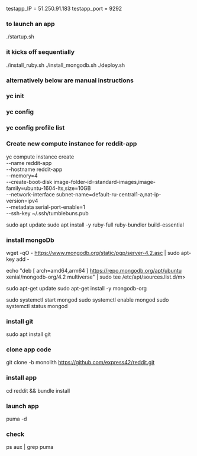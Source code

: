 testapp_IP = 51.250.91.183
testapp_port = 9292

### to launch an app
./startup.sh

### it kicks off sequentially
./install_ruby.sh
./install_mongodb.sh
./deploy.sh


### alternatively below are manual instructions

### yc init
### yc config
### yc config profile list

### Create new compute instance for reddit-app
yc compute instance create \
 --name reddit-app \
 --hostname reddit-app \
 --memory=4 \
 --create-boot-disk image-folder-id=standard-images,image-family=ubuntu-1604-lts,size=10GB \
 --network-interface subnet-name=default-ru-central1-a,nat-ip-version=ipv4 \
 --metadata serial-port-enable=1 \
 --ssh-key ~/.ssh/tumblebuns.pub

sudo apt update
sudo apt install -y ruby-full ruby-bundler build-essential


### install mongoDb
wget -qO - https://www.mongodb.org/static/pgp/server-4.2.asc | sudo apt-key add -

echo "deb [ arch=amd64,arm64 ] https://repo.mongodb.org/apt/ubuntu xenial/mongodb-org/4.2 multiverse" | sudo tee /etc/apt/sources.list.d/m>

sudo apt-get update
sudo apt-get install -y mongodb-org

sudo systemctl start mongod
sudo systemctl enable mongod
sudo systemctl status mongod

### install git
sudo apt install git

### clone app code
git clone -b monolith https://github.com/express42/reddit.git

### install app
cd reddit && bundle install

### launch app
puma -d

### check
ps aux | grep puma
